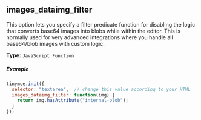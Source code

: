 ## images_dataimg_filter

This option lets you specify a filter predicate function for disabling the logic that converts base64 images into blobs while within the editor. This is normally used for very advanced integrations where you handle all base64/blob images with custom logic.

**Type:** `JavaScript Function`

##### Example

```js
tinymce.init({
  selector: "textarea",  // change this value according to your HTML
  images_dataimg_filter: function(img) {
    return img.hasAttribute("internal-blob");
  }
});
```
